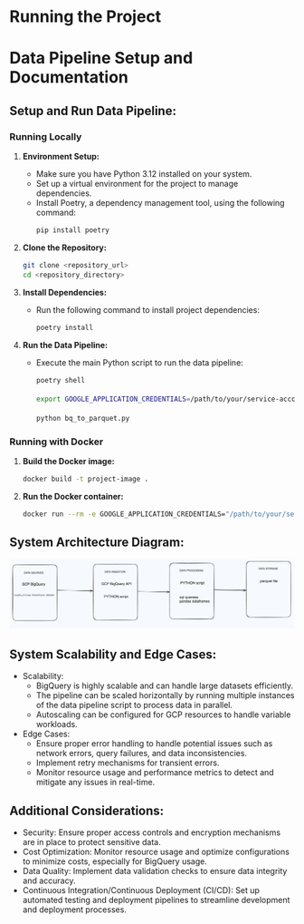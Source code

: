 # Running the Project

# Data Pipeline Setup and Documentation

## Setup and Run Data Pipeline:

### Running Locally

1. **Environment Setup:**
   - Make sure you have Python 3.12 installed on your system.
   - Set up a virtual environment for the project to manage dependencies.
   - Install Poetry, a dependency management tool, using the following command:
     ```bash
     pip install poetry
     ```

2. **Clone the Repository:**
     ```bash
     git clone <repository_url>
     cd <repository_directory>


3. **Install Dependencies:**
   - Run the following command to install project dependencies:
     ```bash
     poetry install

4. **Run the Data Pipeline:**
   - Execute the main Python script to run the data pipeline:
     ```bash
     poetry shell 

     export GOOGLE_APPLICATION_CREDENTIALS=/path/to/your/service-account-key.json
     
     python bq_to_parquet.py


### Running with Docker
1. **Build the Docker image:**
     ```bash
     docker build -t project-image .
     ```
2. **Run the Docker container:**
     ```bash
     docker run --rm -e GOOGLE_APPLICATION_CREDENTIALS="/path/to/your/service-account-key.json" project-image
     ```


## System Architecture Diagram:

![Workflow](draft_workflow.png)


## System Scalability and Edge Cases:
- Scalability:
   - BigQuery is highly scalable and can handle large datasets efficiently.
   - The pipeline can be scaled horizontally by running multiple instances of the data pipeline script to process data in parallel.
   - Autoscaling can be configured for GCP resources to handle variable workloads.
- Edge Cases:
   - Ensure proper error handling to handle potential issues such as network errors, query failures, and data inconsistencies.
   - Implement retry mechanisms for transient errors.
   - Monitor resource usage and performance metrics to detect and mitigate any issues in real-time.

## Additional Considerations:
- Security: Ensure proper access controls and encryption mechanisms are in place to protect sensitive data.
- Cost Optimization: Monitor resource usage and optimize configurations to minimize costs, especially for BigQuery usage.
- Data Quality: Implement data validation checks to ensure data integrity and accuracy.
- Continuous Integration/Continuous Deployment (CI/CD): Set up automated testing and deployment pipelines to streamline development and deployment processes.

